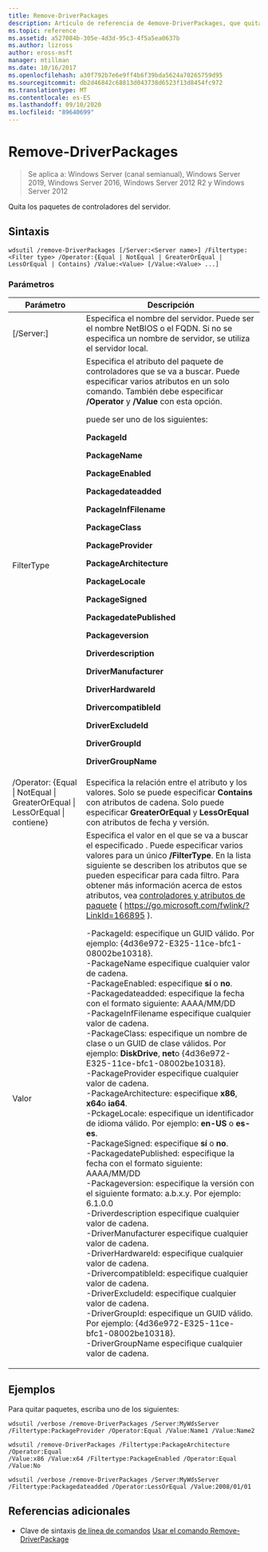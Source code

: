 ```yaml
---
title: Remove-DriverPackages
description: Artículo de referencia de 4emove-DriverPackages, que quita paquetes de controladores del servidor.
ms.topic: reference
ms.assetid: a527084b-305e-4d3d-95c3-4f5a5ea0637b
ms.author: lizross
author: eross-msft
manager: mtillman
ms.date: 10/16/2017
ms.openlocfilehash: a30f792b7e6e9ff4b6f39bda5624a70265759d95
ms.sourcegitcommit: db2d46842c68813d043738d6523f13d8454fc972
ms.translationtype: MT
ms.contentlocale: es-ES
ms.lasthandoff: 09/10/2020
ms.locfileid: "89640699"
---
```

# <a name="remove-driverpackages"></a>Remove-DriverPackages

> Se aplica a: Windows Server (canal semianual), Windows Server 2019, Windows Server 2016, Windows Server 2012 R2 y Windows Server 2012

Quita los paquetes de controladores del servidor.

## <a name="syntax"></a>Sintaxis
```
wdsutil /remove-DriverPackages [/Server:<Server name>] /Filtertype:<Filter type> /Operator:{Equal | NotEqual | GreaterOrEqual | LessOrEqual | Contains} /Value:<Value> [/Value:<Value> ...]
```
### <a name="parameters"></a>Parámetros

|                                         Parámetro                                          |                                                                                                                                                                                                                                                                                                                                                                                                                                                                                                                                                                                                                                                                                                                                                                                                                                                                                                          Descripción                                                                                                                                                                                                                                                                                                                                                                                                                                                                                                                                                                                                                                                                                                                                                                                                                                                                                                          |
|--------------------------------------------------------------------------------------------|-------------------------------------------------------------------------------------------------------------------------------------------------------------------------------------------------------------------------------------------------------------------------------------------------------------------------------------------------------------------------------------------------------------------------------------------------------------------------------------------------------------------------------------------------------------------------------------------------------------------------------------------------------------------------------------------------------------------------------------------------------------------------------------------------------------------------------------------------------------------------------------------------------------------------------------------------------------------------------------------------------------------------------------------------------------------------------------------------------------------------------------------------------------------------------------------------------------------------------------------------------------------------------------------------------------------------------------------------------------------------------------------------------------------------------------------------------------------------------------------------------------------------------------------------------------------------------------------------------------------------------------------------------------------------------------------------------------------------------------------------------------------------------------------------------------------------------|
|                                  [/Server:<Server name>]                                   |                                                                                                                                                                                                                                                                                                                                                                                                                                                                                                                                                                                                                                                                                                                                                                                                                                           Especifica el nombre del servidor. Puede ser el nombre NetBIOS o el FQDN. Si no se especifica un nombre de servidor, se utiliza el servidor local.                                                                                                                                                                                                                                                                                                                                                                                                                                                                                                                                                                                                                                                                                                                                                                                                                                            |
|                                 FilterType<Filter type>                                  |                                                                                                                                                                                                                                                                                                                                                                                                                                                                                Especifica el atributo del paquete de controladores que se va a buscar. Puede especificar varios atributos en un solo comando. También debe especificar **/Operator** y **/Value** con esta opción.<p><Filter type> puede ser uno de los siguientes:<p>**PackageId**<p>**PackageName**<p>**PackageEnabled**<p>**Packagedateadded**<p>**PackageInfFilename**<p>**PackageClass**<p>**PackageProvider**<p>**PackageArchitecture**<p>**PackageLocale**<p>**PackageSigned**<p>**PackagedatePublished**<p>**Packageversion**<p>**Driverdescription**<p>**DriverManufacturer**<p>**DriverHardwareId**<p>**DrivercompatibleId**<p>**DriverExcludeId**<p>**DriverGroupId**<p>**DriverGroupName**                                                                                                                                                                                                                                                                                                                                                                                                                                                                                 |
| /Operator: {Equal &#124; NotEqual &#124; GreaterOrEqual &#124; LessOrEqual &#124; contiene} |                                                                                                                                                                                                                                                                                                                                                                                                                                                                                                                                                                                                                                                                                                                                                                                                   Especifica la relación entre el atributo y los valores. Solo se puede especificar **Contains** con atributos de cadena. Solo puede especificar **GreaterOrEqual** y **LessOrEqual** con atributos de fecha y versión.                                                                                                                                                                                                                                                                                                                                                                                                                                                                                                                                                                                                                                                                                                                                                                                                    |
|                                       Valor<Value>                                       | Especifica el valor en el que se va a buscar el especificado <attribute> . Puede especificar varios valores para un único **/FilterType**. En la lista siguiente se describen los atributos que se pueden especificar para cada filtro. Para obtener más información acerca de estos atributos, vea [controladores y atributos de paquete](https://go.microsoft.com/fwlink/?LinkId=166895) ( <https://go.microsoft.com/fwlink/?LinkId=166895> ).<p>-PackageId: especifique un GUID válido. Por ejemplo: {4d36e972-E325-11ce-bfc1-08002be10318}.<br />-PackageName especifique cualquier valor de cadena.<br />-PackageEnabled: especifique **sí** o **no**.<br />-Packagedateadded: especifique la fecha con el formato siguiente: AAAA/MM/DD<br />-PackageInfFilename especifique cualquier valor de cadena.<br />-PackageClass: especifique un nombre de clase o un GUID de clase válidos. Por ejemplo: **DiskDrive**, **net**o {4d36e972-E325-11ce-bfc1-08002be10318}.<br />-PackageProvider especifique cualquier valor de cadena.<br />-PackageArchitecture: especifique **x86**, **x64**o **ia64**.<br />-PckageLocale: especifique un identificador de idioma válido. Por ejemplo: **en-US** o **es-es**.<br />-PackageSigned: especifique **sí** o **no**.<br />-PackagedatePublished: especifique la fecha con el formato siguiente: AAAA/MM/DD<br />-Packageversion: especifique la versión con el siguiente formato: a.b.x.y. Por ejemplo: 6.1.0.0<br />-Driverdescription especifique cualquier valor de cadena.<br />-DriverManufacturer especifique cualquier valor de cadena.<br />-DriverHardwareId: especifique cualquier valor de cadena.<br />-DrivercompatibleId: especifique cualquier valor de cadena.<br />-DriverExcludeId: especifique cualquier valor de cadena.<br />-DriverGroupId: especifique un GUID válido. Por ejemplo: {4d36e972-E325-11ce-bfc1-08002be10318}.<br />-DriverGroupName especifique cualquier valor de cadena. |

## <a name="examples"></a>Ejemplos
Para quitar paquetes, escriba uno de los siguientes:
```
wdsutil /verbose /remove-DriverPackages /Server:MyWdsServer
/Filtertype:PackageProvider /Operator:Equal /Value:Name1 /Value:Name2
```
```
wdsutil /remove-DriverPackages /Filtertype:PackageArchitecture /Operator:Equal
/Value:x86 /Value:x64 /Filtertype:PackageEnabled /Operator:Equal /Value:No
```
```
wdsutil /verbose /remove-DriverPackages /Server:MyWdsServer
/Filtertype:Packagedateadded /Operator:LessOrEqual /Value:2008/01/01
```
## <a name="additional-references"></a>Referencias adicionales
- Clave de sintaxis [de línea de comandos](command-line-syntax-key.md) 
 [Usar el comando Remove-DriverPackage](using-the-remove-driverpackage-command.md)
